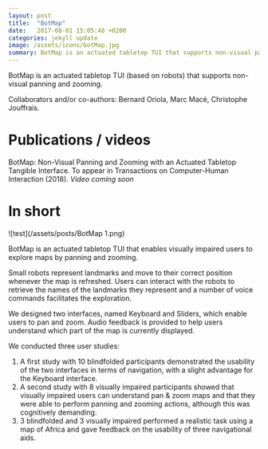```yaml
---
layout: post
title:  "BotMap"
date:   2017-08-01 15:05:48 +0200
categories: jekyll update
image: /assets/icons/botMap.jpg
summary: BotMap is an actuated tabletop TUI that supports non-visual panning and zooming. 
---
```

BotMap is an actuated tabletop TUI (based on robots) that supports non-visual panning and zooming.
  
Collaborators and/or co-authors: Bernard Oriola, Marc Macé, Christophe Jouffrais.

# Publications / videos 
BotMap: Non-Visual Panning and Zooming with an Actuated Tabletop Tangible Interface. To appear in Transactions on Computer-Human Interaction (2018).
*Video coming soon* 

# In short

![test](/assets/posts/BotMap 1.png)

BotMap is an actuated tabletop TUI that enables visually impaired users to explore maps by panning and zooming. 

Small robots represent landmarks and move to their correct position whenever the map is refreshed. 
Users can interact with the robots to retrieve the names of the landmarks they represent and a number of voice commands facilitates the exploration.

We designed two interfaces, named Keyboard and Sliders, which enable users to pan and zoom. 
Audio feedback is provided to help users understand which part of the map is currently displayed.

We conducted three user studies:
1. A first study with 10 blindfolded participants demonstrated the usability of the two interfaces in terms of navigation, with a slight advantage for the Keyboard interface.
2. A second study with 8 visually impaired participants showed that visually impaired users can understand pan & zoom maps and that they were able to perform panning and zooming actions, although this was cognitively demanding. 
3. 3 blindfolded and 3 visually impaired performed a realistic task using a map of Africa and gave feedback on the usability of three navigational aids.
